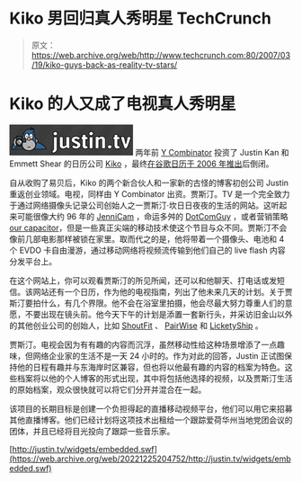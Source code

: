 # Kiko 男回归真人秀明星 TechCrunch

> 原文：<https://web.archive.org/web/http://www.techcrunch.com:80/2007/03/19/kiko-guys-back-as-reality-tv-stars/>

# Kiko 的人又成了电视真人秀明星

[![justintvlogo.png](img/a846fbca386e85380e960d4e7336fd46.png)](https://web.archive.org/web/20221225204752/http://justin.tv/) 两年前 [Y Combinator](https://web.archive.org/web/20221225204752/http://techcrunch.com/2007/02/21/y-combinator-taking-apps-have-idea-will-travel/) 投资了 Justin Kan 和 Emmett Shear 的日历公司 [Kiko](https://web.archive.org/web/20221225204752/http://techcrunch.com/2006/08/16/ajax-calendar-kikocom-goes-on-ebay-offers-to-delete-accounts/) ，最终[在谷歌日历](https://web.archive.org/web/20221225204752/http://techcrunch.com/2006/08/16/ajax-calendar-kikocom-goes-on-ebay-offers-to-delete-accounts/)[于 2006 年推出](https://web.archive.org/web/20221225204752/http://techcrunch.com/2006/04/12/google-calendar-is-live/)后倒闭。

自从收购了易贝后，Kiko 的两个新合伙人和一家新的古怪的博客初创公司 Justin 重返创业领域。电视，同样由 Y Combinator 出资。贾斯汀。TV 是一个完全致力于通过网络摄像头记录公司创始人之一贾斯汀·坎日日夜夜的生活的网站。这听起来可能很像大约 96 年的 [JenniCam](https://web.archive.org/web/20221225204752/http://en.wikipedia.org/wiki/JenniCam) ，命运多舛的 [DotComGuy](https://web.archive.org/web/20221225204752/http://www.wired.com/news/culture/0,1284,40940,00.html) ，或者营销策略[our capacitor](https://web.archive.org/web/20221225204752/http://techcrunch.com/2006/05/25/our-prisoner-should-be-interesting-for-a-good-5-minutes/)，但是一些真正尖端的移动技术使这个节目与众不同。贾斯汀不会像前几部电影那样被锁在家里。取而代之的是，他将带着一个摄像头、电池和 4 个 EVDO 卡自由漫游，通过移动网络将视频流传输到他们自己的 live flash 内容分发平台上。

在这个网站上，你可以观看贾斯汀的所见所闻，还可以和他聊天、打电话或发短信。该网站还有一个日历，作为他的电视指南，列出了他未来几天的计划。关于贾斯汀要拍什么，有几个界限。他不会在浴室里拍摄，他会尽最大努力尊重人们的意愿，不要出现在镜头前。他今天下午的计划是添置一套新行头，并采访旧金山以外的其他创业公司的创始人，比如 [ShoutFit](https://web.archive.org/web/20221225204752/http://techcrunch.com/2006/12/23/women-clothes-style-ugh/) 、 [PairWise](https://web.archive.org/web/20221225204752/http://techcrunch.com/2006/11/09/the-y-combinator-companies/) 和 [LicketyShip](https://web.archive.org/web/20221225204752/http://techcrunch.com/2006/12/22/will-lickety-ship-end-differently-than-kozmo/) 。

贾斯汀。电视会因为有有趣的内容而沉浮，虽然移动性给这种场景增添了一点趣味，但网络企业家的生活不是一天 24 小时的。作为对此的回答，Justin 正试图保持他的日程有趣并与东海岸时区兼容，但也将以他最有趣的内容的档案为特色。这些档案将以他的个人博客的形式出现，其中将包括他选择的视频，以及贾斯汀生活的原始档案，观众很快就可以将它们分开并混合在一起。

该项目的长期目标是创建一个负担得起的直播移动视频平台，他们可以用它来招募其他直播博客。他们已经计划将这项技术出租给一个跟踪爱荷华州当地党团会议的团体，并且已经将目光投向了跟踪一些音乐家。

[http://justin.tv/widgets/embedded.swf](https://web.archive.org/web/20221225204752/http://justin.tv/widgets/embedded.swf)